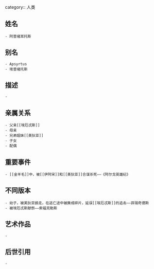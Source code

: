 category:: 人类
## 姓名
	- 阿普绪耳托斯
## 别名
	- Apsyrtus
	- 埃普绪托斯
## 描述
	-
## 亲属关系
	- 父亲[[埃厄忒斯]]
	- 母亲
	- 兄弟姐妹[[美狄亚]]
	- 子女
	- 配偶
## 重要事件
	- [[金羊毛]]中，被[[伊阿宋]]和[[美狄亚]]合谋杀死——《阿尔戈英雄纪》
## 不同版本
	- 幼子，被美狄亚掳走，在逃亡途中被撕成碎片，延误[[埃厄忒斯]]的追击——菲瑞奇德斯
	- 被埃厄忒斯献祭——索福克勒斯
## 艺术作品
	-
## 后世引用
	-
